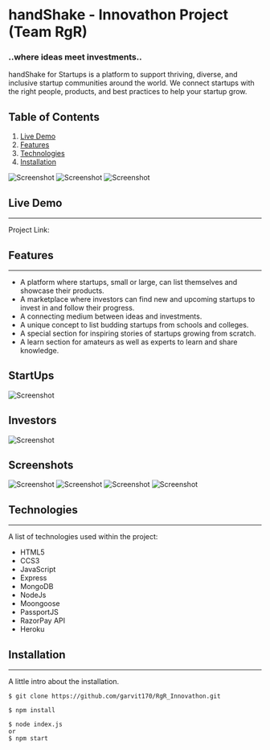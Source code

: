 # handShake - Innovathon Project (Team RgR)

### ..where ideas meet investments..

handShake for Startups is a platform to support thriving, diverse, and inclusive startup communities around the world. We connect startups with the right people, products, and best practices to help your startup grow.

## Table of Contents
1. [Live Demo](#live-demo)
2. [Features](#features)
3. [Technologies](#technologies)
4. [Installation](#installation)



![Screenshot](./Screenshots/carousel.png)
![Screenshot](./Screenshots/home.png)
![Screenshot](./Screenshots/home2.png)

## Live Demo 
***
Project Link: 

## Features
***

* A platform where startups, small or large, can list themselves and showcase their products.
* A marketplace where investors can find new and upcoming startups to invest in and follow their progress.
* A connecting medium between ideas and investments.
* A unique concept to list budding startups from schools and colleges.
* A special section for inspiring stories of startups growing from scratch.
* A learn section for amateurs as well as experts to learn and share knowledge.
## StartUps
![Screenshot](./Screenshots/startups.png)
 
 
## Investors
![Screenshot](./Screenshots/investors.png)
 
## Screenshots
![Screenshot](./Screenshots/featured.png)
![Screenshot](./Screenshots/signin.png)
![Screenshot](./Screenshots/investorProfile.png)
![Screenshot](./Screenshots/home3.png)

## 


## Technologies
***
A list of technologies used within the project:
* HTML5
* CCS3
* JavaScript
* Express
* MongoDB
* NodeJs
* Moongoose
* PassportJS
* RazorPay API 
* Heroku

## Installation
***
A little intro about the installation. 
```
$ git clone https://github.com/garvit170/RgR_Innovathon.git

```
```
$ npm install

```
```
$ node index.js 
or
$ npm start
```
